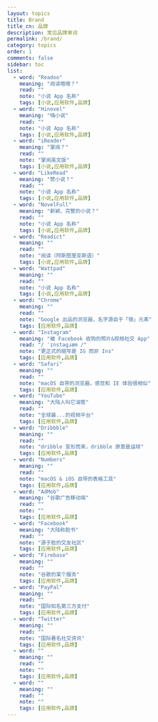 ```yaml
---
layout: topics
title: Brand
title_cn: 品牌
description: 常见品牌单词
permalink: /brand/
category: topics
order: 1
comments: false
sidebar: toc
list:
  - word: "Readoo"
    meaning: "阅读哦哦？"
    read: ""
    note: "小说 App 名称"
    tags: [小说,应用软件,品牌]
  - word: "Hinovel"
    meaning: "嗨小说"
    read: ""
    note: "小说 App 名称"
    tags: [小说,应用软件,品牌]
  - word: "iReader"
    meaning: "掌阅？"
    read: ""
    note: "掌阅英文版"
    tags: [小说,应用软件,品牌]
  - word: "LikeRead"
    meaning: "赞小说？"
    read: ""
    note: "小说 App 名称"
    tags: [小说,应用软件,品牌]
  - word: "NovelFull"
    meaning: "新颖、完整的小说？"
    read: ""
    note: "小说 App 名称"
    tags: [小说,应用软件,品牌]
  - word: "Readict"
    meaning: ""
    read: ""
    note: "阅读（阿斯图里亚斯语）"
    tags: [小说,应用软件,品牌]
  - word: "Wattpad"
    meaning: ""
    read: ""
    note: "小说 App 名称"
    tags: [小说,应用软件,品牌]
  - word: "Chrome"
    meaning: ""
    read: ""
    note: "Google 出品的浏览器，名字源自于「铬」元素"
    tags: [应用软件,品牌]
  - word: "Instagram"
    meaning: "被 Facebook 收购的照片&视频社交 App"
    read: "/ ˈɪnstəɡɹæm /"
    note: "更正式的缩写是 IG 而非 Ins"
    tags: [应用软件,品牌]
  - word: "Safari"
    meaning: ""
    read: ""
    note: "macOS 自带的浏览器，感觉和 IE 体验很相似"
    tags: [应用软件,品牌]
  - word: "YouTube"
    meaning: "大陆人叫它油管"
    read: ""
    note: "全球最...的视频平台"
    tags: [应用软件,品牌]
  - word: "Dribbble"
    meaning: ""
    read: ""
    note: "dribble 变形而来，dribble 原意是运球"
    tags: [应用软件,品牌]
  - word: "Numbers"
    meaning: ""
    read: ""
    note: "macOS & iOS 自带的表格工具"
    tags: [应用软件,品牌]
  - word: "AdMob"
    meaning: "谷歌广告移动端"
    read: ""
    note: ""
    tags: [应用软件,品牌]
  - word: "Facebook"
    meaning: "大陆称脸书"
    read: ""
    note: "源于脸的交友社区"
    tags: [应用软件,品牌]
  - word: "Firebase"
    meaning: ""
    read: ""
    note: "谷歌的某个服务"
    tags: [应用软件,品牌]
  - word: "PayPal"
    meaning: ""
    read: ""
    note: "国际知名第三方支付"
    tags: [应用软件,品牌]
  - word: "Twitter"
    meaning: ""
    read: ""
    note: "国际著名社交资讯"
    tags: [应用软件,品牌]
  - word: ""
    meaning: ""
    read: ""
    note: ""
    tags: [应用软件,品牌]
  - word: ""
    meaning: ""
    read: ""
    note: ""
    tags: [应用软件,品牌]
---
```

